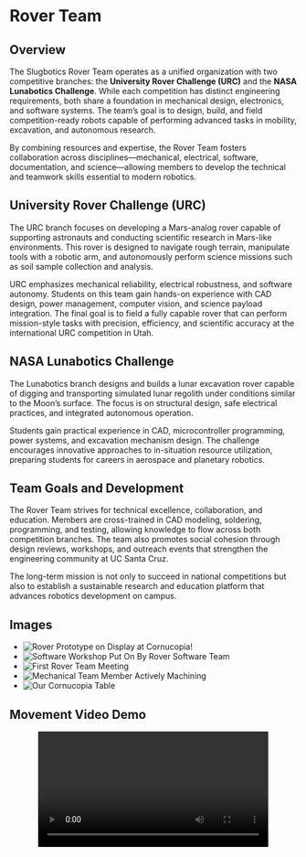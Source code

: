 # Rover Team

## Overview

The Slugbotics Rover Team operates as a unified organization with two competitive branches: the **University Rover Challenge (URC)** and the **NASA Lunabotics Challenge**. While each competition has distinct engineering requirements, both share a foundation in mechanical design, electronics, and software systems. The team’s goal is to design, build, and field competition-ready robots capable of performing advanced tasks in mobility, excavation, and autonomous research.

By combining resources and expertise, the Rover Team fosters collaboration across disciplines—mechanical, electrical, software, documentation, and science—allowing members to develop the technical and teamwork skills essential to modern robotics.

## University Rover Challenge (URC)

The URC branch focuses on developing a Mars-analog rover capable of supporting astronauts and conducting scientific research in Mars-like environments. This rover is designed to navigate rough terrain, manipulate tools with a robotic arm, and autonomously perform science missions such as soil sample collection and analysis.

URC emphasizes mechanical reliability, electrical robustness, and software autonomy. Students on this team gain hands-on experience with CAD design, power management, computer vision, and science payload integration. The final goal is to field a fully capable rover that can perform mission-style tasks with precision, efficiency, and scientific accuracy at the international URC competition in Utah.

## NASA Lunabotics Challenge

The Lunabotics branch designs and builds a lunar excavation rover capable of digging and transporting simulated lunar regolith under conditions similar to the Moon’s surface. The focus is on structural design, safe electrical practices, and integrated autonomous operation.

Students gain practical experience in CAD, microcontroller programming, power systems, and excavation mechanism design. The challenge encourages innovative approaches to in-situation resource utilization, preparing students for careers in aerospace and planetary robotics.

## Team Goals and Development

The Rover Team strives for technical excellence, collaboration, and education. Members are cross-trained in CAD modeling, soldering, programming, and testing, allowing knowledge to flow across both competition branches. The team also promotes social cohesion through design reviews, workshops, and outreach events that strengthen the engineering community at UC Santa Cruz.

The long-term mission is not only to succeed in national competitions but also to establish a sustainable research and education platform that advances robotics development on campus.

## Images

<div class="grid cards" markdown>

- ![Rover Prototype on Display at Cornucopia!](../assets/images/projects/rover/rover1.jpg)
- ![Software Workshop Put On By Rover Software Team](../assets/images/projects/rover/rover4.jpg)
- ![First Rover Team Meeting](../assets/images/projects/rover/rover3.jpg)
- ![Mechanical Team Member Actively Machining](../assets/images/projects/rover/rover5.jpg)
- ![Our Cornucopia Table](../assets/images/projects/rover/rover6.jpg)



</div>

## Movement Video Demo

<div align="center">
  <video width="80%" controls>
    <source src="../../assets/images/projects/rover/rover_demo.mp4" type="video/mp4">
    Your browser does not support the video tag.
  </video>
</div>
